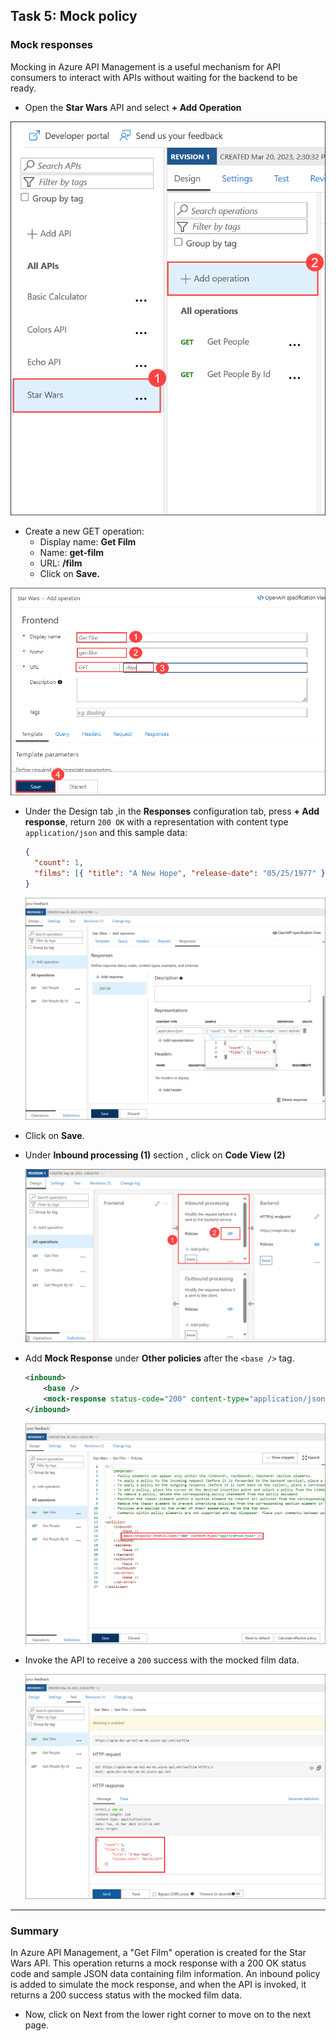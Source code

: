 ## Task 5: Mock policy

### Mock responses

Mocking in Azure API Management is a useful mechanism for API consumers to interact with APIs without waiting for the backend to be ready. 

- Open the **Star Wars** API and select **+ Add Operation**

![](media/30.png)

- Create a new GET operation:
  - Display name: **Get Film**
  - Name: **get-film**
  - URL: **/film**
  - Click on **Save.**
 
![](media/Pg14-1.png)
  
- Under the Design tab ,in the **Responses** configuration tab, press **+ Add response**, return `200 OK` with a representation with content type `application/json` and this sample data:

  ```json
  {
    "count": 1,
    "films": [{ "title": "A New Hope", "release-date": "05/25/1977" }]
  }
  ```
  
  ![APIM Policy Mock Frontend](media/31.png)

- Click on **Save**.
- Under **Inbound processing (1)** section , click on **Code View (2)**

  ![APIM Policy Mock Frontend](media/Pg14-2.png)
  
- Add **Mock Response** under **Other policies** after the `<base />` tag.

  ```xml    
  <inbound>
      <base />
      <mock-response status-code="200" content-type="application/json" />
  </inbound>
  ```

  ![APIM Policy Mock Inbound](media/32.png)

- Invoke the API to receive a `200` success with the mocked film data.

  ![APIM Policy Mock Response](media/33.png)
---

### Summary 
In Azure API Management, a "Get Film" operation is created for the Star Wars API. This operation returns a mock response with a 200 OK status code and sample JSON data containing film information. An inbound policy is added to simulate the mock response, and when the API is invoked, it returns a 200 success status with the mocked film data.
- Now, click on Next from the lower right corner to move on to the next page.
